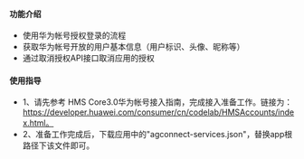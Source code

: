 #### 功能介绍

- 使用华为帐号授权登录的流程
- 获取华为帐号开放的用户基本信息（用户标识、头像、昵称等）
- 通过取消授权API接口取消应用的授权

#### 使用指导

- 1、请先参考 HMS Core3.0华为帐号接入指南，完成接入准备工作。链接为：https://developer.huawei.com/consumer/cn/codelab/HMSAccounts/index.html。
- 2、准备工作完成后，下载应用中的"agconnect-services.json"，替换app根路径下该文件即可。